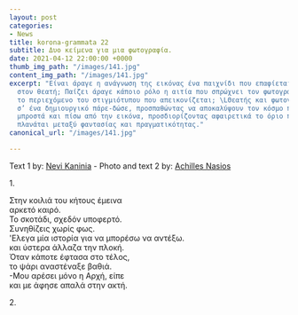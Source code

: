 ```yaml
---
layout: post
categories:
- News
title: korona-grammata 22
subtitle: Δυο κείμενα για μια φωτογραφία.
date: 2021-04-12 22:00:00 +0000
thumb_img_path: "/images/141.jpg"
content_img_path: "/images/141.jpg"
excerpt: "Είναι άραγε η ανάγνωση της εικόνας ένα παιχνίδι που επαφίεται αποκλειστικά
  στον θεατή; Παίζει άραγε κάποιο ρόλο η αιτία που σπρώχνει τον φωτογράφο να επιλέξει
  το περιεχόμενο του στιγμιότυπου που απεικονίζεται; \LΘεατής και φωτογράφος συνευρίσκονται
  σ’ ένα δημιουργικό πάρε-δώσε, προσπαθώντας να αποκαλύψουν τον κόσμο που υπάρχει
  μπροστά και πίσω από την εικόνα, προσδιορίζοντας αφαιρετικά το όριο που μπορεί να
  πλανάται μεταξύ φαντασίας και πραγματικότητας."
canonical_url: "/images/141.jpg"

---
```

Text 1 by: <a href="https://www.facebook.com/nevi.kaninia" target="blank">Nevi Kaninia</a> - Photo and text 2 by: <a href="https://anikon.org/" target="blank">Achilles Nasios</a>

1\.

Στην κοιλιά του κήτους έμεινα  
αρκετό καιρό.  
Το σκοτάδι, σχεδόν υποφερτό.  
Συνηθίζεις χωρίς φως.  
 'Ελεγα μία ιστορία για να μπορέσω να αντέξω.  
και ύστερα άλλαζα την πλοκή.  
Όταν κάποτε έφτασα στο τέλος,  
το ψάρι αναστέναξε βαθιά.  
\-Μου αρέσει μόνο η Αρχή, είπε  
και με άφησε απαλά στην ακτή.

2\.